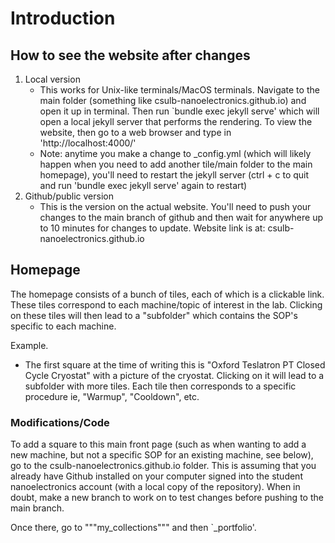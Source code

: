 # Introduction 

## How to see the website after changes
1. Local version
    - This works for Unix-like terminals/MacOS terminals. Navigate to the main folder (something like csulb-nanoelectronics.github.io) and open it up in terminal. Then run `bundle exec jekyll serve' which will open a local jekyll server that performs the rendering. To view the website, then go to a web browser and type in 'http://localhost:4000/'
    - Note: anytime you make a change to _config.yml (which will likely happen when you need to add another tile/main folder to the main homepage), you'll need to restart the jekyll server (ctrl + c to quit and run 'bundle exec jekyll serve' again to restart) 
2. Github/public version
    - This is the version on the actual website. You'll need to push your changes to the main branch of github and then wait for anywhere up to 10 minutes for changes to update. Website link is at: csulb-nanoelectronics.github.io 


## Homepage 
The homepage consists of a bunch of tiles, each of which is a clickable link. These tiles correspond to each machine/topic of interest in the lab. Clicking on these tiles will then lead to a "subfolder" which contains the SOP's specific to each machine. 

Example. 
- The first square at the time of writing this is "Oxford Teslatron PT Closed Cycle Cryostat" with a picture of the cryostat. Clicking on it will lead to a subfolder with more tiles. Each tile then corresponds to a specific procedure ie, "Warmup", "Cooldown", etc. 

### Modifications/Code 
To add a square to this main front page (such as when wanting to add a new machine, but not a specific SOP for an existing machine, see below), go to the csulb-nanoelectronics.github.io folder. This is assuming that you already have Github installed on your computer signed into the student nanoelectronics account (with a local copy of the repository). When in doubt, make a new branch to work on to test changes before pushing to the main branch. 

Once there, go to """my_collections""" and then `_portfolio'. 

